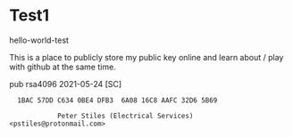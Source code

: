 # Test1
hello-world-test

 This is a place to publicly  store my public key online and learn about / play with github at the same time.
 
 pub   rsa4096 2021-05-24 [SC]
 
      1BAC 57DD C634 0BE4 DFB3  6A08 16C8 AAFC 32D6 5B69
      
                Peter Stiles (Electrical Services) <pstiles@protonmail.com>

